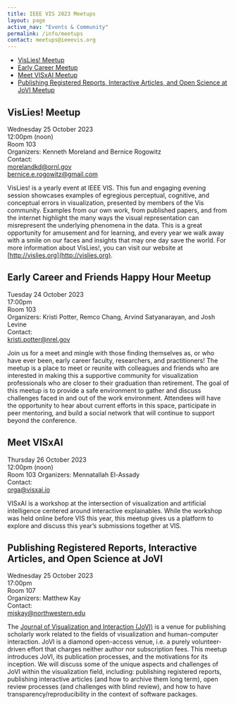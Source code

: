 ```yaml
---
title: IEEE VIS 2023 Meetups
layout: page
active_nav: "Events & Community"
permalink: /info/meetups
contact: meetups@ieeevis.org
---
```



* [VisLies! Meetup](#vis-lies) 
* [Early Career Meetup](#vis-earlycareer)
* [Meet VISxAI Meetup](#visxAI)
* [Publishing Registered Reports, Interactive Articles, and Open Science at JoVI Meetup](#JoVI)



## <a name="vis-lies"></a>VisLies! Meetup

Wednesday 25 October 2023<br>
12:00pm (noon)<br>
Room 103<br> 
Organizers: Kenneth Moreland and Bernice Rogowitz <br>
Contact: <br>
morelandkd@ornl.gov <br>
bernice.e.rogowitz@gmail.com <br>

VisLies! is a yearly event at IEEE VIS. This fun and engaging evening session showcases examples of egregious perceptual, cognitive, and conceptual errors in visualization, presented by members of the Vis community. Examples from our own work, from published papers, and from the internet highlight the many ways the visual representation can misrepresent the underlying phenomena in the data. This is a great opportunity for amusement and for learning, and every year we walk away with a smile on our faces and insights that may one day save the world. For more information about VisLies!, you can visit our website at [http://vislies.org](http://vislies.org).


## <a name="vis-earlycareer"></a> Early Career and Friends Happy Hour Meetup

Tuesday 24 October 2023<br>
17:00pm<br>
Room 103<br>
Organizers: Kristi Potter, Remco Chang, Arvind Satyanarayan, and Josh Levine<br>
Contact: <br>
kristi.potter@nrel.gov <br>


Join us for a meet and mingle with those finding themselves as, or who have ever been, early career faculty, researchers, and practitioners! The meetup is a place to meet or reunite with colleagues and friends who are interested in making this a supportive community for visualization professionals who are closer to their graduation than retirement.  The goal of this meetup is to provide a safe environment to gather and discuss challenges faced in and out of the work environment.  Attendees will have the opportunity to hear about current efforts in this space, participate in peer mentoring, and build a social network that will continue to support beyond the conference.

## <a name="visxAI"></a>Meet VISxAI

Thursday 26 October 2023<br>
12:00pm (noon)<br>
Room 103
Organizers: Mennatallah El-Assady <br>
Contact: <br>
orga@visxai.io <br>

VISxAI is a workshop at the intersection of visualization and artificial intelligence centered around interactive explainables. While the workshop was held online before VIS this year, this meetup gives us a platform to explore and discuss this year’s submissions together at VIS.


## <a name="JoVI"></a>Publishing Registered Reports, Interactive Articles, and Open Science at JoVI

Wednesday 25 October 2023<br>
17:00pm<br>
Room 107<br>
Organizers: Matthew Kay <br>
Contact: <br>
mjskay@northwestern.edu <br>

The [Journal of Visualization and Interaction (JoVI)](https://www.journalovi.org) is a venue for publishing scholarly work related to the fields of visualization and human-computer interaction. JoVI is a diamond open-access venue, i.e. a purely volunteer-driven effort that charges neither author nor subscription fees. This meetup introduces JoVI, its publication processes, and the motivations for its inception. We will discuss some of the unique aspects and challenges of JoVI within the visualization field, including: publishing registered reports, publishing interactive articles (and how to archive them long term), open review processes (and challenges with blind review), and how to have transparency/reproducibility in the context of software packages.













